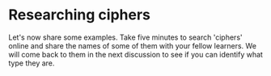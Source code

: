 # Researching ciphers
Let's now share some examples. Take five minutes to search 'ciphers' online and share the names of some of them with your fellow learners. We will come back to them in the next discussion to see if you can identify what type they are.
